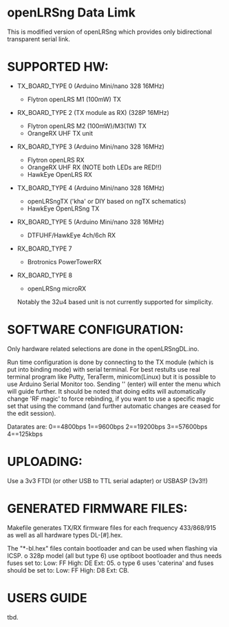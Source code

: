 openLRSng Data Limk
===================

This is modified version of openLRSng which provides only bidirectional transparent serial link.

SUPPORTED HW:
============
  - TX_BOARD_TYPE 0 (Arduino Mini/nano 328 16MHz)
    - Flytron openLRS M1 (100mW) TX

  - RX_BOARD_TYPE 2 (TX module as RX) (328P 16MHz)
    - Flytron openLRS M2 (100mW)/M3(1W) TX
    - OrangeRX UHF TX unit


  - RX_BOARD_TYPE 3 (Arduino Mini/nano 328 16MHz)
    - Flytron openLRS RX
    - OrangeRX UHF RX (NOTE both LEDs are RED!!)
    - HawkEye OpenLRS RX

  - TX_BOARD_TYPE 4 (Arduino Mini/nano 328 16MHz)
    - openLRSngTX ('kha' or DIY based on ngTX schematics)
    - HawkEye OpenLRSng TX

  - RX_BOARD_TYPE 5 (Arduino Mini/nano 328 16MHz)
    - DTFUHF/HawkEye 4ch/6ch RX

  - RX_BOARD_TYPE 7
    - Brotronics PowerTowerRX

  - RX_BOARD_TYPE 8
    - openLRSng microRX

    Notably the 32u4 based unit is not currently supported for simplicity.

SOFTWARE CONFIGURATION:
=======================
  Only hardware related selections are done in the openLRSngDL.ino.

  Run time configuration is done by connecting to the TX module (which is put into binding mode) with serial terminal. For best restults use real terminal program like Putty, TeraTerm, minicom(Linux) but it is possible to use Arduino Serial Monitor too.
  Sending '<CR>' (enter) will enter the menu which will guide further. It should be noted that doing edits will automatically change 'RF magic' to force rebinding, if you want to use a specific magic set that using the command (and further automatic changes are ceased for the edit session).

  Datarates are: 0==4800bps 1==9600bps 2==19200bps 3==57600bps 4==125kbps

UPLOADING:
==========
Use a 3v3 FTDI (or other USB to TTL serial adapter) or USBASP (3v3!!)

GENERATED FIRMWARE FILES:
=========================
Makefile generates TX/RX firmware files for each frequency 433/868/915 as well as all hardware types DL-[#].hex.

The "*-bl.hex" files contain bootloader and can be used when flashing via ICSP.
  o 328p model (all but type 6) use optiboot bootloader and thus needs fuses set to: Low: FF High: DE Ext: 05.
  o type 6 uses 'caterina' and fuses should be set to: Low: FF High: D8 Ext: CB.

USERS GUIDE
===========

tbd.
